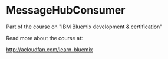 # MessageHubConsumer
Part of the course on "IBM Bluemix development & certification"

Read more about the course at:

http://acloudfan.com/learn-bluemix


